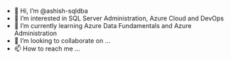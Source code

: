 - 👋 Hi, I’m @ashish-sqldba
- 👀 I’m interested in SQL Server Administration, Azure Cloud and DevOps 
- 🌱 I’m currently learning Azure Data Fundamentals and Azure Administration
- 💞️ I’m looking to collaborate on ...
- 📫 How to reach me ...

<!---
ashish-sqldba/ashish-sqldba is a ✨ special ✨ repository because its `README.md` (this file) appears on your GitHub profile.
You can click the Preview link to take a look at your changes.
--->

